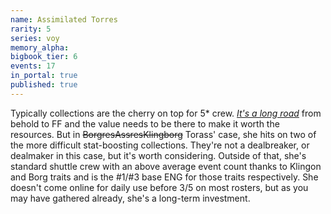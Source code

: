 ```yaml
---
name: Assimilated Torres
rarity: 5
series: voy
memory_alpha:
bigbook_tier: 6
events: 17
in_portal: true
published: true
---
```


Typically collections are the cherry on top for 5* crew. [_It's a long road_](https://www.youtube.com/watch?v=pmQsrXLofMY) from behold to FF and the value needs to be there to make it worth the resources. But in ~~Borgres~~~~Assres~~~~Klingborg~~ Torass' case, she hits on two of the more difficult stat-boosting collections. They're not a dealbreaker, or dealmaker in this case, but it's worth considering. Outside of that, she's standard shuttle crew with an above average event count thanks to Klingon and Borg traits and is the #1/#3 base ENG for those traits respectively. She doesn't come online for daily use before 3/5 on most rosters, but as you may have gathered already, she's a long-term investment.
